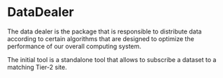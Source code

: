 # DataDealer

The data dealer is the package that is responsible to distribute data according to certain algorithms that are designed to optimize the performance of our overall computing system.

The initial tool is a standalone tool that allows to subscribe a dataset to a matching Tier-2 site.

  
